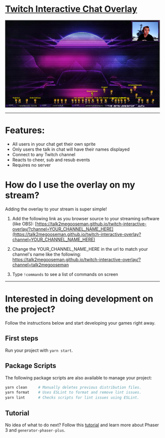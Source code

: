 # [Twitch Interactive Chat Overlay](https://example.com/)

![Screenshot](preview.png)

---
# Features:
- All users in your chat get their own sprite
- Only users the talk in chat will have their names displayed
- Connect to any Twitch channel
- Reacts to cheer, sub and resub events
- Requires no server


# How do I use the overlay on my stream?

Adding the overlay to your stream is super simple!

1. Add the following link as you browser source to your streaming software (like OBS): [https://talk2megooseman.github.io/twitch-interactive-overlay/?channel=YOUR_CHANNEL_NAME_HERE](https://talk2megooseman.github.io/twitch-interactive-overlay?channel=YOUR_CHANNEL_NAME_HERE)

2. Change the YOUR_CHANNEL_NAME_HERE in the url to match your channel's name like the following: https://talk2megooseman.github.io/twitch-interactive-overlay/?channel=talk2megooseman

3. Type `!commands` to see a list of commands on screen

---

# Interested in doing development on the project?

Follow the instructions below and start developing your games right away.

## First steps

Run your project with `yarn start`.


## Package Scripts

The following package scripts are also available to manage your project:

```sh
yarn clean     # Manually deletes previous distribution files.
yarn format    # Uses ESLint to format and remove lint issues.
yarn lint      # Checks scripts for lint issues using ESLint.
```

## Tutorial

No idea of what to do next? Follow this [tutorial][t] and learn more about
Phaser 3 and `generator-phaser-plus`.

[t]: https://github.com/rblopes/generator-phaser-plus#a-brief-tutorial


